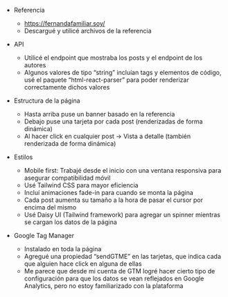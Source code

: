 - Referencia

  - https://fernandafamiliar.soy/
  - Descargué y utilicé archivos de la referencia

- API

  - Utilicé el endpoint que mostraba los posts y el endpoint de los autores
  - Algunos valores de tipo “string” incluían tags y elementos de código, usé el paquete “html-react-parser” para poder renderizar correctamente dichos valores

- Estructura de la página

  - Hasta arriba puse un banner basado en la referencia
  - Debajo puse una tarjeta por cada post (renderizadas de forma dinámica)
  - Al hacer click en cualquier post → Vista a detalle (también renderizada de forma dinámica)

- Estilos

  - Mobile first: Trabajé desde el inicio con una ventana responsiva para asegurar compatibilidad móvil
  - Usé Tailwind CSS para mayor eficiencia
  - Incluí animaciones fade-in para cuando se monta la página
  - Cada post aumenta su tamaño a la hora de pasar el cursor por encima del mismo
  - Usé Daisy UI (Tailwind framework) para agregar un spinner mientras se cargan los datos de la página

- Google Tag Manager

  - Instalado en toda la página
  - Agregué una propiedad “sendGTME” en las tarjetas, que indica cada que alguien hace click en alguna de ellas
  - Me parece que desde mi cuenta de GTM logré hacer cierto tipo de configuración para que los datos se vean reflejados en Google Analytics, pero no estoy familiarizado con la plataforma
